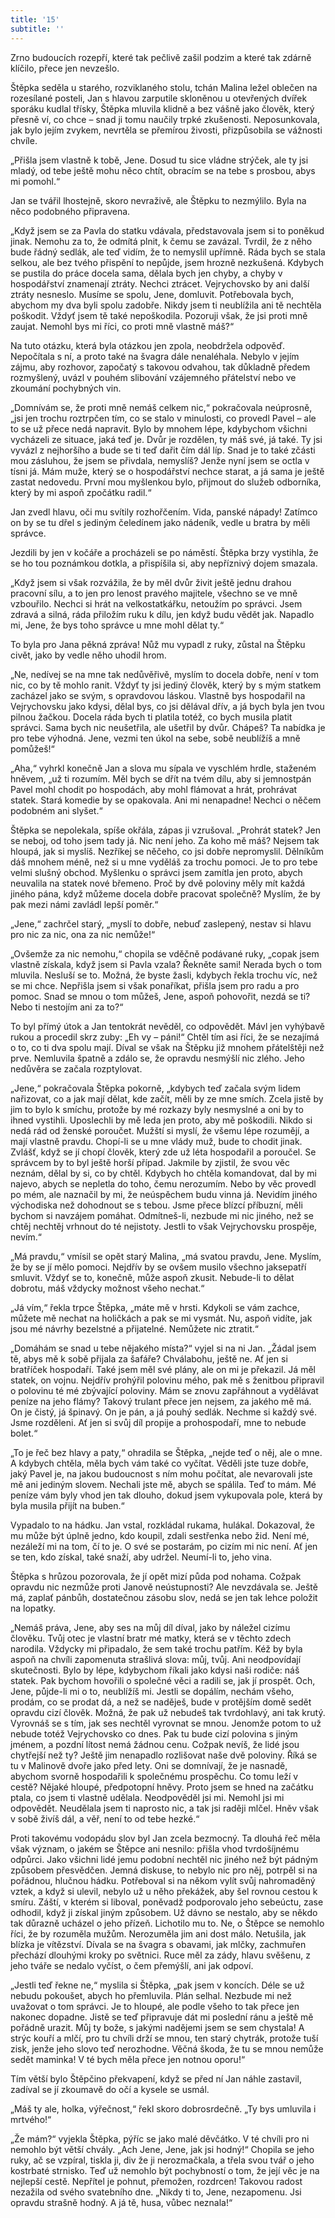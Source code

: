 ```yaml
---
title: '15'
subtitle: ''
---
```


Zrno budoucích rozepří, které tak pečlivě zašil podzim a které tak zdárně klíčilo, přece jen nevzešlo.

Štěpka seděla u starého, rozviklaného stolu, tchán Malina ležel oblečen na rozesílané posteli, Jan s hlavou zarputile skloněnou u otevřených dvířek sporáku kudlal třísky, Štěpka mluvila klidně a bez vášně jako člověk, který přesně ví, co chce – snad ji tomu naučily trpké zkušenosti. Neposunkovala, jak bylo jejím zvykem, nevrtěla se přemírou živosti, přizpůsobila se vážnosti chvíle.

„Přišla jsem vlastně k tobě, Jene. Dosud tu sice vládne strýček, ale ty jsi mladý, od tebe ještě mohu něco chtít, obracím se na tebe s prosbou, abys mi pomohl.“

Jan se tvářil lhostejně, skoro nevraživě, ale Štěpku to nezmýlilo. Byla na něco podobného připravena.

„Když jsem se za Pavla do statku vdávala, představovala jsem si to poněkud jinak. Nemohu za to, že odmítá plnit, k čemu se zavázal. Tvrdil, že z něho bude řádný sedlák, ale teď vidím, že to nemyslil upřímně. Ráda bych se stala selkou, ale bez tvého přispění to nepůjde, jsem hrozně nezkušená. Kdybych se pustila do práce docela sama, dělala bych jen chyby, a chyby v hospodářství znamenají ztráty. Nechci ztrácet. Vejrychovsko by ani další ztráty nesneslo. Musíme se spolu, Jene, domluvit. Potřebovala bych, abychom my dva byli spolu zadobře. Nikdy jsem ti neublížila ani tě nechtěla poškodit. Vždyť jsem tě také nepoškodila. Pozoruji však, že jsi proti mně zaujat. Nemohl bys mi říci, co proti mně vlastně máš?“

Na tuto otázku, která byla otázkou jen zpola, neobdržela odpověď. Nepočítala s ní, a proto také na švagra dále nenaléhala. Nebylo v jejím zájmu, aby rozhovor, započatý s takovou odvahou, tak důkladně předem rozmyšlený, uvázl v pouhém slibování vzájemného přátelství nebo ve zkoumání pochybných vin.

„Domnívám se, že proti mně nemáš celkem nic,“ pokračovala neúprosně, „jsi jen trochu roztrpčen tím, co se stalo v minulosti, co provedl Pavel – ale to se už přece nedá napravit. Bylo by mnohem lépe, kdybychom všichni vycházeli ze situace, jaká teď je. Dvůr je rozdělen, ty máš své, já také. Ty jsi vyvázl z nejhoršího a bude se ti teď dařit čím dál líp. Snad je to také zčásti mou zásluhou, že jsem se přivdala, nemyslíš? Jenže nyní jsem se octla v tísni já. Mám muže, který se o hospodářství nechce starat, a já sama je ještě zastat nedovedu. První mou myšlenkou bylo, přijmout do služeb odborníka, který by mi aspoň zpočátku radil.“

Jan zvedl hlavu, oči mu svítily rozhořčením. Vida, panské nápady! Zatímco on by se tu dřel s jediným čeledínem jako nádeník, vedle u bratra by měli správce.

Jezdili by jen v kočáře a procházeli se po náměstí. Štěpka brzy vystihla, že se ho tou poznámkou dotkla, a přispíšila si, aby nepříznivý dojem smazala.

„Když jsem si však rozvážila, že by měl dvůr živit ještě jednu drahou pracovní sílu, a to jen pro lenost pravého majitele, všechno se ve mně vzbouřilo. Nechci si hrát na velkostatkářku, netoužím po správci. Jsem zdravá a silná, ráda přiložím ruku k dílu, jen když budu vědět jak. Napadlo mi, Jene, že bys toho správce u mne mohl dělat ty.“

To byla pro Jana pěkná zpráva! Nůž mu vypadl z ruky, zůstal na Štěpku civět, jako by vedle něho uhodil hrom.

„Ne, nedívej se na mne tak nedůvěřivě, myslím to docela dobře, není v tom nic, co by tě mohlo ranit. Vždyť ty jsi jediný člověk, který by s mým statkem zacházel jako se svým, s opravdovou láskou. Vlastně bys hospodařil na Vejrychovsku jako kdysi, dělal bys, co jsi dělával dřív, a já bych byla jen tvou pilnou žačkou. Docela ráda bych ti platila totéž, co bych musila platit správci. Sama bych nic neušetřila, ale ušetřil by dvůr. Chápeš? Ta nabídka je pro tebe výhodná. Jene, vezmi ten úkol na sebe, sobě neublížíš a mně pomůžeš!“

„Aha,“ vyhrkl konečně Jan a slova mu sípala ve vyschlém hrdle, staženém hněvem, „už ti rozumím. Měl bych se dřít na tvém dílu, aby si jemnostpán Pavel mohl chodit po hospodách, aby mohl flámovat a hrát, prohrávat statek. Stará komedie by se opakovala. Ani mi nenapadne! Nechci o něčem podobném ani slyšet.“

Štěpka se nepolekala, spíše okřála, zápas ji vzrušoval. „Prohrát statek? Jen se neboj, od toho jsem tady já. Nic není jeho. Za koho mě máš? Nejsem tak hloupá, jak si myslíš. Nezříkej se něčeho, co jsi dobře nepromyslil. Dělníkům dáš mnohem méně, než si u mne vyděláš za trochu pomoci. Je to pro tebe velmi slušný obchod. Myšlenku o správci jsem zamítla jen proto, abych neuvalila na statek nové břemeno. Proč by dvě poloviny měly mít každá jiného pána, když můžeme docela dobře pracovat společně? Myslím, že by pak mezi námi zavládl lepší poměr.“

„Jene,“ zachrčel starý, „myslí to dobře, nebuď zaslepený, nestav si hlavu pro nic za nic, ona za nic nemůže!“

„Ovšemže za nic nemohu,“ chopila se vděčně podávané ruky, „copak jsem vlastně získala, když jsem si Pavla vzala? Řekněte sami! Nerada bych o tom mluvila. Nesluší se to. Možná, že byste žasli, kdybych řekla trochu víc, než se mi chce. Nepřišla jsem si však ponaříkat, přišla jsem pro radu a pro pomoc. Snad se mnou o tom můžeš, Jene, aspoň pohovořit, nezdá se ti? Nebo ti nestojím ani za to?“

To byl přímý útok a Jan tentokrát nevěděl, co odpovědět. Mávl jen vyhýbavě rukou a procedil skrz zuby: „Eh vy – páni!“ Chtěl tím asi říci, že se nezajímá o to, co ti dva spolu mají. Díval se však na Štěpku již mnohem přátelštěji než prve. Nemluvila špatně a zdálo se, že opravdu nesmýšlí nic zlého. Jeho nedůvěra se začala rozptylovat.

„Jene,“ pokračovala Štěpka pokorně, „kdybych teď začala svým lidem nařizovat, co a jak mají dělat, kde začít, měli by ze mne smích. Zcela jistě by jim to bylo k smíchu, protože by mé rozkazy byly nesmyslné a oni by to ihned vystihli. Uposlechli by mě leda jen proto, aby mě poškodili. Nikdo si nedá rád od ženské poroučet. Mužští si myslí, že všemu lépe rozumějí, a mají vlastně pravdu. Chopí-li se u mne vlády muž, bude to chodit jinak. Zvlášť, když se jí chopí člověk, který zde už léta hospodařil a poroučel. Se správcem by to byl ještě horší případ. Jakmile by zjistil, že svou věc neznám, dělal by si, co by chtěl. Kdybych ho chtěla komandovat, dal by mi najevo, abych se nepletla do toho, čemu nerozumím. Nebo by věc provedl po mém, ale naznačil by mi, že neúspěchem budu vinna já. Nevidím jiného východiska než dohodnout se s tebou. Jsme přece blízcí příbuzní, měli bychom si navzájem pomáhat. Odmítneš-li, nezbude mi nic jiného, než se chtěj nechtěj vrhnout do té nejistoty. Jestli to však Vejrychovsku prospěje, nevím.“

„Má pravdu,“ vmísil se opět starý Malina, „má svatou pravdu, Jene. Myslím, že by se jí mělo pomoci. Nejdřív by se ovšem musilo všechno jaksepatří smluvit. Vždyť se to, konečně, může aspoň zkusit. Nebude-li to dělat dobrotu, máš vždycky možnost všeho nechat.“

„Já vím,“ řekla trpce Štěpka, „máte mě v hrsti. Kdykoli se vám zachce, můžete mě nechat na holičkách a pak se mi vysmát. Nu, aspoň vidíte, jak jsou mé návrhy bezelstné a přijatelné. Nemůžete nic ztratit.“

„Domáhám se snad u tebe nějakého místa?“ vyjel si na ni Jan. „Žádal jsem tě, abys mě k sobě přijala za šafáře? Chválabohu, ještě ne. Ať jen si bratříček hospodaří. Také jsem měl své plány, ale on mi je překazil. Já měl statek, on vojnu. Nejdřív prohýřil polovinu mého, pak mě s ženitbou připravil o polovinu té mé zbývající poloviny. Mám se znovu zapřáhnout a vydělávat peníze na jeho flámy? Takový trulant přece jen nejsem, za jakého mě má. On je čistý, já špinavý. On je pán, a já pouhý sedlák. Nechme si každý své. Jsme rozděleni. Ať jen si svůj díl propije a prohospodaří, mne to nebude bolet.“

„To je řeč bez hlavy a paty,“ ohradila se Štěpka, „nejde teď o něj, ale o mne. A kdybych chtěla, měla bych vám také co vyčítat. Věděli jste tuze dobře, jaký Pavel je, na jakou budoucnost s ním mohu počítat, ale nevarovali jste mě ani jediným slovem. Nechali jste mě, abych se spálila. Teď to mám. Mé peníze vám byly vhod jen tak dlouho, dokud jsem vykupovala pole, která by byla musila přijít na buben.“

Vypadalo to na hádku. Jan vstal, rozkládal rukama, hulákal. Dokazoval, že mu může být úplně jedno, kdo koupil, zdali sestřenka nebo žid. Není mé, nezáleží mi na tom, čí to je. O své se postarám, po cizím mi nic není. Ať jen se ten, kdo získal, také snaží, aby udržel. Neumí-li to, jeho vina.

Štěpka s hrůzou pozorovala, že jí opět mizí půda pod nohama. Cožpak opravdu nic nezmůže proti Janově neústupnosti? Ale nevzdávala se. Ještě má, zaplať pánbůh, dostatečnou zásobu slov, nedá se jen tak lehce položit na lopatky.

„Nemáš práva, Jene, aby ses na můj díl díval, jako by náležel cizímu člověku. Tvůj otec je vlastní bratr mé matky, která se v těchto zdech narodila. Vždycky mi připadalo, že sem také trochu patřím. Kéž by byla aspoň na chvíli zapomenuta strašlivá slova: můj, tvůj. Ani neodpovídají skutečnosti. Bylo by lépe, kdybychom říkali jako kdysi naši rodiče: náš statek. Pak bychom hovořili o společné věci a radili se, jak jí prospět. Och, Jene, půjde-li mi o to, neublížíš mi. Jestli se dopálím, nechám všeho, prodám, co se prodat dá, a než se naděješ, bude v protějším domě sedět opravdu cizí člověk. Možná, že pak už nebudeš tak tvrdohlavý, ani tak krutý. Vyrovnáš se s tím, jak ses nechtěl vyrovnat se mnou. Jenomže potom to už nebude totéž Vejrychovsko co dnes. Pak tu bude cizí polovina s jiným jménem, a pozdní lítost nemá žádnou cenu. Cožpak nevíš, že lidé jsou chytřejší než ty? Ještě jim nenapadlo rozlišovat naše dvě poloviny. Říká se tu v Malinově dvoře jako před lety. Oni se domnívají, že je nasnadě, abychom svorně hospodařili k společnému prospěchu. Co tomu leží v cestě? Nějaké hloupé, předpotopní hněvy. Proto jsem se hned na začátku ptala, co jsem ti vlastně udělala. Neodpověděl jsi mi. Nemohl jsi mi odpovědět. Neudělala jsem ti naprosto nic, a tak jsi raději mlčel. Hněv však v sobě živíš dál, a věř, není to od tebe hezké.“

Proti takovému vodopádu slov byl Jan zcela bezmocný. Ta dlouhá řeč měla však význam, o jakém se Štěpce ani nesnilo: přišla vhod tvrdošíjnému odpůrci. Jako všichni lidé jemu podobní nechtěl nic jiného než být pádným způsobem přesvědčen. Jemná diskuse, to nebylo nic pro něj, potrpěl si na pořádnou, hlučnou hádku. Potřeboval si na někom vylít svůj nahromaděný vztek, a když si ulevil, nebylo už u něho překážek, aby šel rovnou cestou k smíru. Záští, v kterém si liboval, poněvadž podporovalo jeho sebeúctu, zase odhodil, když ji získal jiným způsobem. Už dávno se nestalo, aby se někdo tak důrazně ucházel o jeho přízeň. Lichotilo mu to. Ne, o Štěpce se nemohlo říci, že by rozuměla mužům. Nerozuměla jim ani dost málo. Netušila, jak blízka je vítězství. Dívala se na švagra s obavami, jak mlčky, zachmuřen přechází dlouhými kroky po světnici. Ruce měl za zády, hlavu svěšenu, z jeho tváře se nedalo vyčíst, o čem přemýšlí, ani jak odpoví.

„Jestli teď řekne ne,“ myslila si Štěpka, „pak jsem v koncích. Déle se už nebudu pokoušet, abych ho přemluvila. Plán selhal. Nezbude mi než uvažovat o tom správci. Je to hloupé, ale podle všeho to tak přece jen nakonec dopadne. Jistě se teď připravuje dát mi poslední ránu a ještě mě pořádně urazit. Můj ty bože, s jakými nadějemi jsem se sem chystala! A strýc kouří a mlčí, pro tu chvíli drží se mnou, ten starý chytrák, protože tuší zisk, jenže jeho slovo teď nerozhodne. Věčná škoda, že tu se mnou nemůže sedět maminka! V té bych měla přece jen notnou oporu!“

Tím větší bylo Štěpčino překvapení, když se před ní Jan náhle zastavil, zadíval se jí zkoumavě do očí a kysele se usmál.

„Máš ty ale, holka, výřečnost,“ řekl skoro dobrosrdečně. „Ty bys umluvila i mrtvého!“

„Že mám?“ vyjekla Štěpka, pýříc se jako malé děvčátko. V té chvíli pro ni nemohlo být větší chvály. „Ach Jene, Jene, jak jsi hodný!“ Chopila se jeho ruky, ač se vzpíral, tiskla ji, div že ji nerozmačkala, a třela svou tvář o jeho kostrbaté strnisko. Teď už nemohlo být pochybností o tom, že její věc je na nejlepší cestě. Nepřítel je pohnut, přemožen, rozdrcen! Takovou radost nezažila od svého svatebního dne. „Nikdy ti to, Jene, nezapomenu. Jsi opravdu strašně hodný. A já tě, husa, vůbec neznala!“
